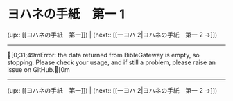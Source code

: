 # ヨハネの手紙　第一 1

(up:: [[ヨハネの手紙　第一]]) | (next:: [[一ヨハ 2|ヨハネの手紙　第一 2 →]])

***
[0;31;49mError: the data returned from BibleGateway is empty, so stopping. Please check your usage, and if still a problem, please raise an issue on GitHub.[0m

***

(up:: [[ヨハネの手紙　第一]]) | (next:: [[一ヨハ 2|ヨハネの手紙　第一 2 →]])
